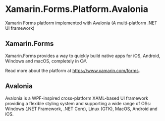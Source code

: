 # Xamarin.Forms.Platform.Avalonia
Xamarin Forms platform implemented with Avalonia (A multi-platform .NET UI framework)

## Xamarin.Forms

Xamarin.Forms provides a way to quickly build native apps for iOS, Android, Windows and macOS, completely in C#.

Read more about the platform at https://www.xamarin.com/forms.

## Avalonia

Avalonia is a WPF-inspired cross-platform XAML-based UI framework providing a flexible styling system and supporting a wide range of OSs: Windows (.NET Framework, .NET Core), Linux (GTK), MacOS, Android and iOS.
